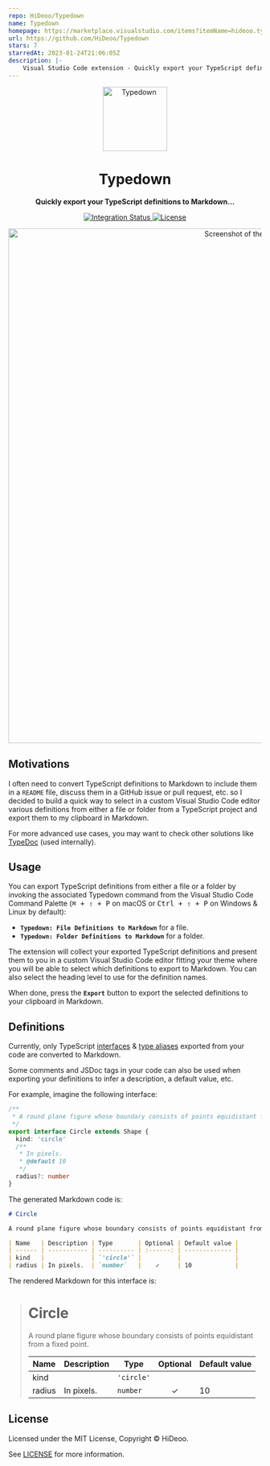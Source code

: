 ```yaml
---
repo: HiDeoo/Typedown
name: Typedown
homepage: https://marketplace.visualstudio.com/items?itemName=hideoo.typedown
url: https://github.com/HiDeoo/Typedown
stars: 7
starredAt: 2023-01-24T21:06:05Z
description: |-
    Visual Studio Code extension - Quickly export your TypeScript definitions to Markdown
---
```


<div align="center">
  <img alt="Typedown" src="https://i.imgur.com/bwwZ63Z.png" width="128" />
  <h1 align="center">Typedown</h1>
</div>

<div align="center">
  <p><strong>Quickly export your TypeScript definitions to Markdown…</strong></p>
  <p>
  <a href="https://github.com/HiDeoo/Typedown/actions/workflows/integration.yml">
    <img alt="Integration Status" src="https://github.com/HiDeoo/Typedown/workflows/integration/badge.svg" />
  </a>
  <a href="https://github.com/HiDeoo/Typedown/blob/main/LICENSE.md">
    <img alt="License" src="https://badgen.net/github/license/hideoo/Typedown" />
  </a>
  </p>
  <p>
  <a href="https://i.imgur.com/PlPbJnF.png" title="Screenshot of the Typedown Extension">
    <img alt="Screenshot of the Typedown Extension" src="https://i.imgur.com/PlPbJnF.png" width="1024" />
  </a>
  </p>
</div>

## Motivations

I often need to convert TypeScript definitions to Markdown to include them in a `README` file, discuss them in a GitHub issue or pull request, etc. so I decided to build a quick way to select in a custom Visual Studio Code editor various definitions from either a file or folder from a TypeScript project and export them to my clipboard in Markdown.

For more advanced use cases, you may want to check other solutions like [TypeDoc](https://typedoc.org) (used internally).

## Usage

You can export TypeScript definitions from either a file or a folder by invoking the associated Typedown command from the Visual Studio Code Command Palette (<kbd>⌘ + ⇧ + P</kbd> on macOS or <kbd>Ctrl + ⇧ + P</kbd> on Windows & Linux by default):

- **`Typedown: File Definitions to Markdown`** for a file.
- **`Typedown: Folder Definitions to Markdown`** for a folder.

The extension will collect your exported TypeScript definitions and present them to you in a custom Visual Studio Code editor fitting your theme where you will be able to select which definitions to export to Markdown. You can also select the heading level to use for the definition names.

When done, press the **`Export`** button to export the selected definitions to your clipboard in Markdown.

## Definitions

Currently, only TypeScript [interfaces](https://www.typescriptlang.org/docs/handbook/2/everyday-types.html#interfaces) & [type aliases](https://www.typescriptlang.org/docs/handbook/2/everyday-types.html#type-aliases) exported from your code are converted to Markdown.

Some comments and JSDoc tags in your code can also be used when exporting your definitions to infer a description, a default value, etc.

For example, imagine the following interface:

```typescript
/**
 * A round plane figure whose boundary consists of points equidistant from a fixed point.
 */
export interface Circle extends Shape {
  kind: 'circle'
  /**
   * In pixels.
   * @default 10
   */
  radius?: number
}
```

The generated Markdown code is:

```markdown
# Circle

A round plane figure whose boundary consists of points equidistant from a fixed point.

| Name   | Description | Type       | Optional | Default value |
| ------ | ----------- | ---------- | :------: | ------------- |
| kind   |             | `'circle'` |          |               |
| radius | In pixels.  | `number`   |    ✓     | 10            |
```

The rendered Markdown for this interface is:

> # Circle
>
> A round plane figure whose boundary consists of points equidistant from a fixed point.
>
> | Name   | Description | Type       | Optional | Default value |
> | ------ | ----------- | ---------- | :------: | ------------- |
> | kind   |             | `'circle'` |          |               |
> | radius | In pixels.  | `number`   |    ✓     | 10            |

## License

Licensed under the MIT License, Copyright © HiDeoo.

See [LICENSE](https://github.com/HiDeoo/Typedown/blob/main/LICENSE.md) for more information.


